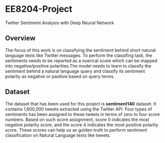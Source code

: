 # EE8204-Project
Twitter Sentiment Analysis with Deep Neural Network

## Overview
The focus of this work is on  classifying the sentiment behind short natural language texts like Twitter messages. To perform the classifing task, the sentiments needs to be reported as a nuerical score which can be mapped into negative/positive polarities.The model needs to learn to classify the sentiment behind a natural language query and classify its sentiment polarity as negative or pasitive based on query terms. 

## Dataset
The dataset that has been used for this project is **sentiment140** dataset. It contains 1,600,000 tweets extracted using the Twitter API. Four types of sentiments has been assigned to these tweets in terms of zero to four score numbers. Based on such score assignment, score 0 indicates the most negative polarity score, and the score 4 indicates the most positive polarity score. These scores can help us as golden truth to perform sentiment classification on Natural Language texts like tweets.
